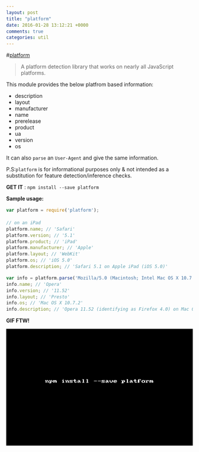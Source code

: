 ```yaml
---
layout: post
title: "platform"
date: 2016-01-28 13:12:21 +0000
comments: true
categories: util
---
```


#[platform](https://www.npmjs.com/package/platform)
> A platform detection library that works on nearly all JavaScript platforms.

This module provides the below platfrom based information:

* description
* layout
* manufacturer
* name
* prerelease
* product
* ua
* version
* os

It can also `parse` an `User-Agent` and give the same information.

P.S:`platform` is for informational purposes only & not intended as a substitution for feature detection/inference checks.


__GET IT__ : `npm install --save platform`

__Sample usage:__

```js
var platform = require('platform');

// on an iPad
platform.name; // 'Safari'
platform.version; // '5.1'
platform.product; // 'iPad'
platform.manufacturer; // 'Apple'
platform.layout; // 'WebKit'
platform.os; // 'iOS 5.0'
platform.description; // 'Safari 5.1 on Apple iPad (iOS 5.0)'
```

```js
var info = platform.parse('Mozilla/5.0 (Macintosh; Intel Mac OS X 10.7.2; en; rv:2.0) Gecko/20100101 Firefox/4.0 Opera 11.52');
info.name; // 'Opera'
info.version; // '11.52'
info.layout; // 'Presto'
info.os; // 'Mac OS X 10.7.2'
info.description; // 'Opera 11.52 (identifying as Firefox 4.0) on Mac OS X 10.7.2'
```

__GIF FTW!__

![](/images/platform/platform.gif)


